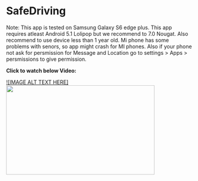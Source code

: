 # SafeDriving

Note: This app is tested on Samsung Galaxy S6 edge plus.
This app requires atleast Android 5.1 Lolipop but we recommend to 7.0 Nougat.
Also recommend to use device less than 1 year old.
Mi phone has some problems with senors, so app might crash for MI phones.
Also if your phone not ask for persmission for Message and Location 
go to settings > Apps > persmissions to give permission.

<B>Click to watch below Video:</B>

[![IMAGE ALT TEXT HERE]<img src="https://github.com/thakkarj/SafeDrive/blob/master/Screenshots/Screen%20Shot%202017-10-09%20at%203.42.26%20am.png" width="400" height="240">](https://youtu.be/w6hoLfU3DRM)

